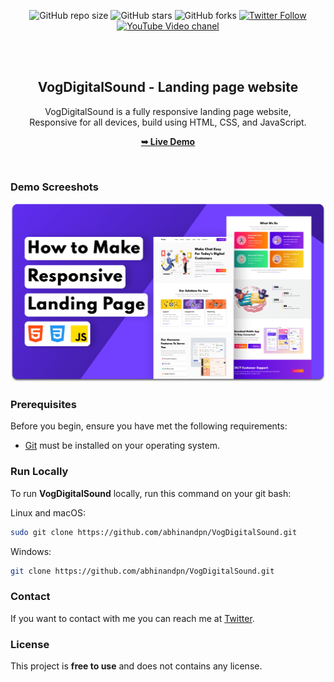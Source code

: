 <div align="center">
  
  ![GitHub repo size](https://img.shields.io/github/repo-size/abhinandpn/VogDigitalSound)
  ![GitHub stars](https://img.shields.io/github/stars/abhinandpn/VogDigitalSound?style=social)
  ![GitHub forks](https://img.shields.io/github/forks/abhinandpn/VogDigitalSound?style=social)
  [![Twitter Follow](https://img.shields.io/twitter/follow/abhinandpn?style=social)](https://twitter.com/intent/follow?screen_name=abhinandpn)
  [![YouTube Video chanel]()](https://www.youtube.com/@abhinand-pn)

  <br />
  <br />

  <h2 align="center">VogDigitalSound - Landing page website</h2>

  VogDigitalSound is a fully responsive landing page website, <br />Responsive for all devices, build using HTML, CSS, and JavaScript.

  <a href="https://abhinandpn.github.io/VogDigitalSound/"><strong>➥ Live Demo</strong></a>

</div>

<br />

### Demo Screeshots

![VogDigitalSound Desktop Demo](./readme-images/desktop.png "Desktop Demo")

### Prerequisites

Before you begin, ensure you have met the following requirements:

* [Git](https://git-scm.com/downloads "Download Git") must be installed on your operating system.

### Run Locally

To run **VogDigitalSound** locally, run this command on your git bash:

Linux and macOS:

```bash
sudo git clone https://github.com/abhinandpn/VogDigitalSound.git
```

Windows:

```bash
git clone https://github.com/abhinandpn/VogDigitalSound.git
```

### Contact

If you want to contact with me you can reach me at [Twitter](https://x.com/abhinand_p_n).

### License

This project is **free to use** and does not contains any license.
